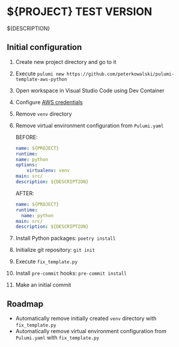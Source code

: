 # ${PROJECT} TEST VERSION

${DESCRIPTION}

## Initial configuration

1. Create new project directory and go to it

1. Execute `pulumi new https://github.com/peterkowalski/pulumi-template-aws-python`

1. Open workspace in Visual Studio Code using Dev Container

1. Configure [AWS credentials](https://docs.aws.amazon.com/cli/latest/userguide/cli-configure-envvars.html)

1. Remove `venv` directory

1. Remove virtual environment configuration from `Pulumi.yaml`

    BEFORE:

    ```yaml
    name: ${PROJECT}
    runtime:
    name: python
    options:
        virtualenv: venv
    main: src/
    description: ${DESCRIPTION}
    ```

    AFTER:

    ```yaml
    name: ${PROJECT}
    runtime:
      name: python
    main: src/
    description: ${DESCRIPTION}
    ```

1. Install Python packages: `poetry install`

1. Initialize git repository: `git init`

1. Execute `fix_template.py`

1. Install `pre-commit` hooks: `pre-commit install`

1. Make an initial commit

## Roadmap

* Automatically remove initially created `venv` directory with `fix_template.py`
* Automatically remove virtual environment configuration from
  `Pulumi.yaml` with `fix_template.py`
